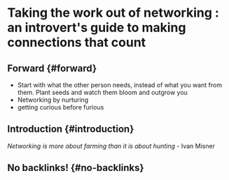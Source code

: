 # Taking the work out of networking : an introvert's guide to making connections that count


## Forward {#forward}

-   Start with what the other person needs, instead of what you want from them.
    Plant seeds and watch them bloom and outgrow you
-   Networking by nurturing
-   getting curious before furious


## Introduction {#introduction}

_Networking is more about farming than it is about hunting_ - Ivan Misner


## No backlinks! {#no-backlinks}
